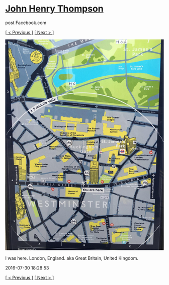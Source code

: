 # [John Henry Thompson](../README.md)
post Facebook.com

[[ < Previous ]](2016-07-30-3.md) [[ Next > ]](2016-07-30-5.md)

[![](../media/2016-07-30/Timeline-Photos-I-was-here-London-England-aka-Great-Britain-Unit.jpg)](../README.md)

I was here. London, England. aka  Great Britain, United Kingdom.

2016-07-30 18:28:53

[[ < Previous ]](2016-07-30-3.md) [[ Next > ]](2016-07-30-5.md)